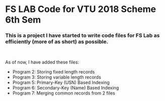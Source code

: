 # FS LAB Code for VTU 2018 Scheme 6th Sem

### This is a project I have started to write code files for FS Lab as efficiently (more of as short) as possible.

<br>

As of now, I have added these files:
- Program 2: Storing fixed length records
- Program 3: Storing variable length records
- Program 5: Primary-Key (USN) Based Indexing
- Program 6: Secondary-Key (Name) Based Indexing
- Program 7: Merging common records from 2 files


